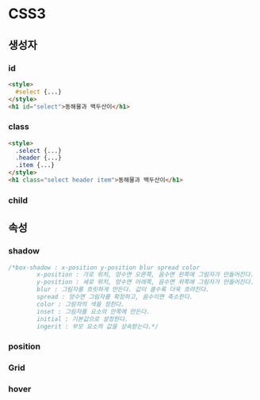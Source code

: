 # CSS3

## 생성자

### id
```html
<style>
  #select {...}
</style>
<h1 id="select">동해물과 백두산이</h1>
```
### class
```html
<style>
  .select {...}
  .header {...}
  .item {...}
</style>
<h1 class="select header item">동해물과 백두산이</h1>
```

### child

## 속성

### shadow
```css
/*box-shadow : x-position y-position blur spread color
        x-position : 가로 위치, 양수면 오른쪽, 음수면 왼쪽에 그림자가 만들어진다.
        y-position : 세로 위치, 양수면 아래쪽, 음수면 위쪽에 그림자가 만들어진다.
        blur : 그림자를 흐릿하게 만든다. 값이 클수록 더욱 흐려진다.
        spread : 양수면 그림자를 확장하고, 음수이면 축소한다.
        color : 그림자의 색을 정한다. 
        inset : 그림자를 요소의 안쪽에 만든다.
        initial : 기본값으로 설정한다.
        ingerit : 부모 요소의 값을 상속받는다.*/
```

### position

### Grid

### hover